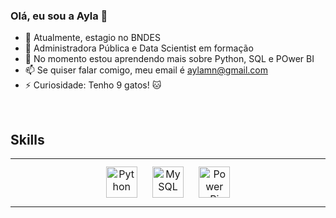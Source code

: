 ### Olá, eu sou a Ayla 👋

- 🔭 Atualmente, estagio no BNDES
- 🚀 Administradora Pública e Data Scientist em formação
- 🌱 No momento estou aprendendo mais sobre Python, SQL e POwer BI
- 📫 Se quiser falar comigo, meu email é aylamn@gmail.com
- ⚡ Curiosidade: Tenho 9 gatos!  🐱

<br/>  

## Skills
<table><tr><td valign="top" width="33%">

<div align="center">  
<img style="margin: 10px" src="https://profilinator.rishav.dev/skills-assets/python-original.svg" alt="Python" height="50" />  
<img style="margin: 10px" src="https://profilinator.rishav.dev/skills-assets/mysql-original-wordmark.svg" alt="MySQL" height="50" />  
<img style="margin: 10px" src="https://profilinator.rishav.dev/skills-assets/powerbi.png" alt="Power Bi" height="50" />  
</div>

